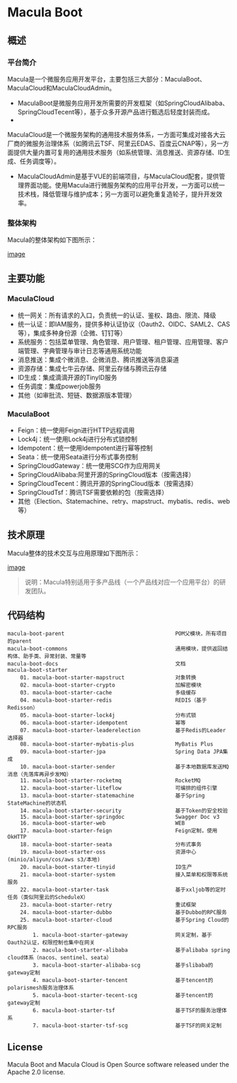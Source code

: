# Macula Boot

## 概述

### 平台简介

Macula是一个微服务应用开发平台，主要包括三大部分：MaculaBoot、MaculaCloud和MaculaCloudAdmin。

- MaculaBoot是微服务应用开发所需要的开发框架（如SpringCloudAlibaba、SpringCloudTecent等），基于众多开源产品进行甄选后轻度封装而成。
-
MaculaCloud是一个微服务架构的通用技术服务体系，一方面可集成对接各大云厂商的微服务治理体系（如腾讯云TSF、阿里云EDAS、百度云CNAP等），另一方面提供大量内置可复用的通用技术服务（如系统管理、消息推送、资源存储、ID生成、任务调度等）。
- MaculaCloudAdmin是基于VUE的前端项目，与MaculaCloud配套，提供管理界面功能。使用Macula进行微服务架构的应用平台开发，一方面可以统一技术栈，降低管理与维护成本；另一方面可以避免重复造轮子，提升开发效率。

### 整体架构

Macula的整体架构如下图所示：

[image](https://macula.dev/img/structure-diagram.png)

## 主要功能

### MaculaCloud

- 统一网关：所有请求的入口，负责统一的认证、鉴权、路由、限流、降级
- 统一认证：即IAM服务，提供多种认证协议（Oauth2、OIDC、SAML2、CAS等），集成多种身份源（企微、钉钉等）
- 系统服务：包括菜单管理、角色管理、用户管理、租户管理、应用管理、客户端管理、字典管理与审计日志等通用系统功能
- 消息推送：集成个微消息、企微消息、腾讯推送等消息渠道
- 资源存储：集成七牛云存储、阿里云存储与腾讯云存储
- ID生成：集成滴滴开源的TinyID服务
- 任务调度：集成powerjob服务
- 其他（如审批流、短链、数据源版本管理）

### MaculaBoot

- Feign：统一使用Feign进行HTTP远程调用
- Lock4j：统一使用Lock4j进行分布式锁控制
- Idempotent：统一使用Idempotent进行幂等控制
- Seata：统一使用Seata进行分布式事务控制
- SpringCloudGateway：统一使用SCG作为应用网关
- SpringCloudAlibaba:阿里开源的SpringCloud版本（按需选择）
- SpringCloudTecent：腾讯开源的SpringCloud版本（按需选择）
- SpringCloudTsf：腾讯TSF需要依赖的包（按需选择）
- 其他（Election、Statemachine、retry、mapstruct、mybatis、redis、web等）

## 技术原理

Macula整体的技术交互与应用原理如下图所示：

[image](https://macula.dev/docs/00_introduce/%E6%A6%82%E8%BF%B0/images/macula-tech-diagram.png)


> 说明：Macula特别适用于多产品线（一个产品线对应一个应用平台）的研发团队。

## 代码结构
```
macula-boot-parent                                   POM父模块，所有项目的parent
macula-boot-commons                                  通用模块，提供返回结构体、助手类、异常封装、常量等
macula-boot-docs                                     文档
macula-boot-starter
    01. macula-boot-starter-mapstruct                对象转换
    02. macula-boot-starter-crypto                   加解密模块
    03. macula-boot-starter-cache                    多级缓存
    04. macula-boot-starter-redis                    REDIS（基于Redisson）
    05. macula-boot-starter-lock4j                   分布式锁
    06. macula-boot-starter-idempotent               幂等
    07. macula-boot-starter-leaderelection           基于Redis的Leader选择器
    08. macula-boot-starter-mybatis-plus             MyBatis Plus
    09. macula-boot-starter-jpa                      Spring Data JPA集成
    10. macula-boot-starter-sender                   基于本地数据库发送MQ消息（先落库再异步发MQ）
    11. macula-boot-starter-rocketmq                 RocketMQ
    12. macula-boot-starter-liteflow                 可编排的组件引擎
    13. macula-boot-starter-statemachine             基于Spring StateMachine的状态机
    14. macula-boot-starter-security                 基于Token的安全校验
    15. macula-boot-starter-springdoc                Swagger Doc v3
    16. macula-boot-starter-web                      WEB
    17. macula-boot-starter-feign                    Feign定制，使用OkHTTP
    18. macula-boot-starter-seata                    分布式事务
    19. macula-boot-starter-oss                      资源中心(minio/aliyun/cos/aws s3/本地)
    20. macula-boot-starter-tinyid                   ID生产
    21. macula-boot-starter-system                   接入菜单和权限等系统服务
    22. macula-boot-starter-task                     基于xxljob等的定时任务（类似阿里云的ScheduleX）
    23. macula-boot-starter-retry                    重试框架
    24. macula-boot-starter-dubbo                    基于Dubbo的RPC服务
    25. macula-boot-starter-cloud                    基于Spring Cloud的RPC服务
        1. macula-boot-starter-gateway               网关定制，基于Oauth2认证，权限控制也集中在网关
        2. macula-boot-starter-alibaba               基于alibaba spring cloud体系（nacos、sentinel、seata）
        3. macula-boot-starter-alibaba-scg           基于slibaba的gateway定制
        4. macula-boot-starter-tencent               基于tencent的polarismesh服务治理体系
        5. macula-boot-starter-tecent-scg            基于tencent的gateway定制
        6. macula-boot-starter-tsf                   基于TSF的服务治理体系
        7. macula-boot-starter-tsf-scg               基于TSF的网关定制
```

## License

Macula Boot and Macula Cloud is Open Source software released under the Apache 2.0 license.